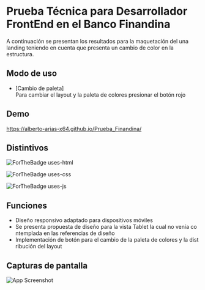 # Prueba Técnica para Desarrollador FrontEnd en el Banco Finandina

A continuación se presentan los resultados para la maquetación del una landing teniendo en cuenta que presenta un cambio de color en la estructura.
## Modo de uso

 - [Cambio de paleta] Para cambiar el layout y la paleta de colores presionar el botón rojo



## Demo

https://alberto-arias-x64.github.io/Prueba_Finandina/


## Distintivos

![ForTheBadge uses-html](http://ForTheBadge.com/images/badges/uses-html.svg)

![ForTheBadge uses-css](http://ForTheBadge.com/images/badges/uses-css.svg)

![ForTheBadge uses-js](http://ForTheBadge.com/images/badges/uses-js.svg)
## Funciones

- Diseño responsivo adaptado para dispositivos móviles
- Se presenta propuesta de diseño para la vista Tablet la cual no venía contemplada en las referencias de diseño
- Implementación de botón para el cambio de la paleta de colores y la distribución del layout


## Capturas de pantalla

![App Screenshot](http://drive.google.com/uc?export=view&id=16uecnviW1qOILihOVsycN8QeUTUgWNhG)